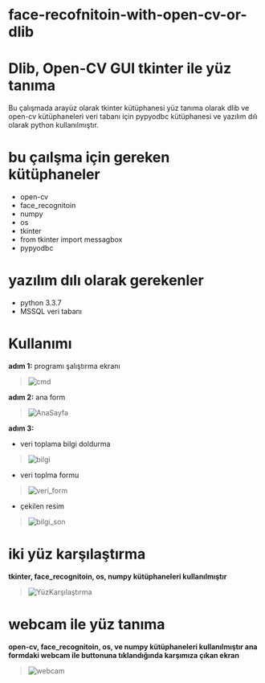# face-recofnitoin-with-open-cv-or-dlib

# Dlib, Open-CV GUI tkinter ile yüz tanıma
Bu çalışmada arayüz olarak tkinter kütüphanesi yüz tanıma olarak dlib ve open-cv kütüphaneleri veri tabanı için pypyodbc kütüphanesi ve yazılım dılı olarak python kullanılmıştır.

# bu çaılşma için gereken kütüphaneler
* open-cv
* face_recognitoin
* numpy
* os
* tkinter 
* from tkinter import messagbox
* pypyodbc

# yazılım dılı olarak gerekenler
* python 3.3.7
* MSSQL  veri tabanı

# Kullanımı
**adım 1:**
programı şalıştırma ekranı
>![cmd](https://user-images.githubusercontent.com/68020295/92120369-9fb46880-ee01-11ea-964d-c008d201a9b5.PNG)

**adım 2:**
ana form
>![AnaSayfa](https://user-images.githubusercontent.com/68020295/92121084-89f37300-ee02-11ea-9acb-aa204a94cf27.PNG)

**adım 3:**
* veri toplama bilgi doldurma
>![bilgi](https://user-images.githubusercontent.com/68020295/92121285-c45d1000-ee02-11ea-8726-cf62a21d781d.PNG)

* veri toplma formu
>![veri_form](https://user-images.githubusercontent.com/68020295/92121389-e3f43880-ee02-11ea-8e9b-5fed5410dfb8.PNG)


* çekilen resim
> ![bilgi_son](https://user-images.githubusercontent.com/68020295/92121979-94fad300-ee03-11ea-901e-694161975cb0.png)

# iki yüz karşılaştırma
**tkinter, face_recognitoin, os, numpy kütüphaneleri kullanılmıştır**
>![YüzKarşılaştırma](https://user-images.githubusercontent.com/68020295/92122777-8f51bd00-ee04-11ea-9618-97e23a30bf49.PNG)

# webcam ile yüz tanıma
**open-cv, face_recognitoin, os, ve numpy kütüphaneleri kullanılmıştır ana formdaki webcam ile buttonuna tıklandığında karşımıza çıkan ekran**
>![webcam](https://user-images.githubusercontent.com/68020295/92123888-ca082500-ee05-11ea-84e9-cac0ade07bf5.PNG)
